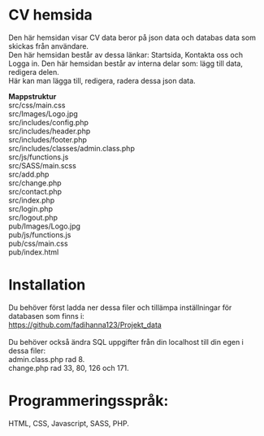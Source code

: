 # CV hemsida<br />
Den här hemsidan visar CV data beror på json data och databas data som skickas från användare.<br />
Den här hemsidan består av dessa länkar: Startsida, Kontakta oss och Logga in. Den här hemsidan består av interna delar som: lägg till data, redigera delen.<br />
Här kan man lägga till, redigera, radera dessa json data.<br />

**Mappstruktur**<br />
src/css/main.css<br />
src/Images/Logo.jpg<br />
src/includes/config.php<br />
src/includes/header.php<br />
src/includes/footer.php<br />
src/includes/classes/admin.class.php<br />
src/js/functions.js<br />
src/SASS/main.scss<br />
src/add.php<br />
src/change.php<br />
src/contact.php<br />
src/index.php<br />
src/login.php<br />
src/logout.php<br />
pub/Images/Logo.jpg<br />
pub/js/functions.js<br />
pub/css/main.css<br />
pub/index.html
# Installation<br />
Du behöver först ladda ner dessa filer och tillämpa inställningar för databasen som finns i:<br />
https://github.com/fadihanna123/Projekt_data<br />
<br />
Du behöver också ändra SQL uppgifter från din localhost till din egen i dessa filer:<br />
admin.class.php rad 8.<br />
change.php rad 33, 80, 126 och 171.<br />

# Programmeringsspråk:
HTML, CSS, Javascript, SASS, PHP.
